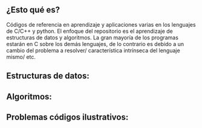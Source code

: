 ## ¿Esto qué es?

Códigos de referencia en aprendizaje y aplicaciones varias en los lenguajes de C/C++ y python. El enfoque del repositorio es el aprendizaje de estructuras de datos y algoritmos. La gran mayoría de los programas estarán en C sobre los demás lenguajes, de lo contrario es debido a un cambio del problema a resolver/ característica intrínseca del lenguaje mismo/ etc.

## Estructuras de datos:

## Algoritmos:

## Problemas códigos ilustrativos:
